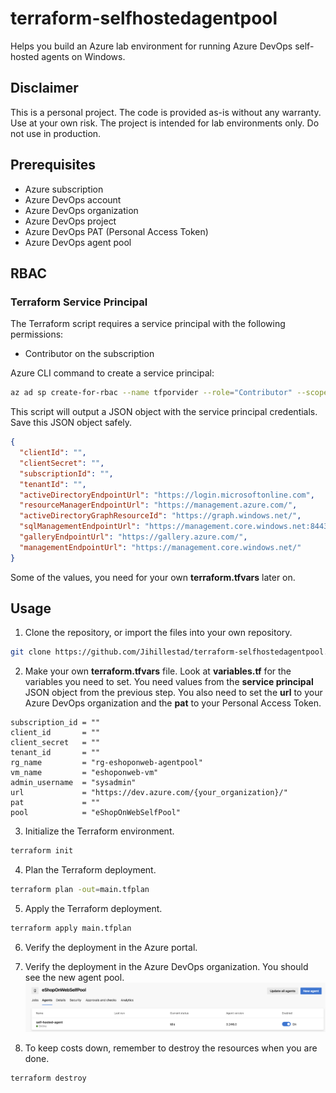 # terraform-selfhostedagentpool

Helps you build an Azure lab environment for running Azure DevOps self-hosted agents on Windows.

## Disclaimer

This is a personal project. The code is provided as-is without any warranty. Use at your own risk.
The project is intended for lab environments only. Do not use in production.

## Prerequisites

- Azure subscription
- Azure DevOps account
- Azure DevOps organization
- Azure DevOps project
- Azure DevOps PAT (Personal Access Token)
- Azure DevOps agent pool

## RBAC

### Terraform Service Principal

The Terraform script requires a service principal with the following permissions:

- Contributor on the subscription

Azure CLI command to create a service principal:

```bash
az ad sp create-for-rbac --name tfporvider --role="Contributor" --scopes="/subscriptions/<subscription_id>" --sdk-auth
```

This script will output a JSON object with the service principal credentials. Save this JSON object safely.

```json
{
  "clientId": "",
  "clientSecret": "",
  "subscriptionId": "",
  "tenantId": "",
  "activeDirectoryEndpointUrl": "https://login.microsoftonline.com",
  "resourceManagerEndpointUrl": "https://management.azure.com/",
  "activeDirectoryGraphResourceId": "https://graph.windows.net/",
  "sqlManagementEndpointUrl": "https://management.core.windows.net:8443/",
  "galleryEndpointUrl": "https://gallery.azure.com/",
  "managementEndpointUrl": "https://management.core.windows.net/"
}
```

Some of the values, you need for your own **terraform.tfvars** later on.

## Usage

1. Clone the repository, or import the files into your own repository.

```bash
git clone https://github.com/Jihillestad/terraform-selfhostedagentpool.git
```

2. Make your own **terraform.tfvars** file. Look at **variables.tf** for the
   variables you need to set. You need values from the **service principal**
   JSON object from the previous step. You also need to set the **url** to your
   Azure DevOps organization and the **pat** to your Personal Access Token.

```hcl
subscription_id = ""
client_id       = ""
client_secret   = ""
tenant_id       = ""
rg_name         = "rg-eshoponweb-agentpool"
vm_name         = "eshoponweb-vm"
admin_username  = "sysadmin"
url             = "https://dev.azure.com/{your_organization}/"
pat             = ""
pool            = "eShopOnWebSelfPool"
```

3. Initialize the Terraform environment.

```bash
terraform init
```

4. Plan the Terraform deployment.

```bash
terraform plan -out=main.tfplan
```

5. Apply the Terraform deployment.

```bash
terraform apply main.tfplan
```

6. Verify the deployment in the Azure portal.

7. Verify the deployment in the Azure DevOps organization. You should see the new agent pool.
   ![Agent Pool](./agentexample.png)

8. To keep costs down, remember to destroy the resources when you are done.

```bash
terraform destroy
```
